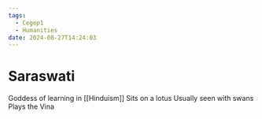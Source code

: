 ```yaml
---
tags:
  - Cegep1
  - Humanities
date: 2024-08-27T14:24:03
---
```


# Saraswati

Goddess of learning in [[Hinduism]]
Sits on a lotus
Usually seen with swans
Plays the Vina